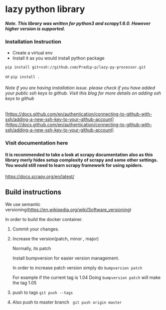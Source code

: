 
# lazy python library 

##### Note. This library was written for python3 and scrapy1.6.0. However higher version is supported.

### Installation Instruction
* Create a virtual env
* Install it as you would install python package
```
pip install git+ssh://github.com/Pradip-p/lazy-py-processor.git
```
or
```pip install . ```


###### Note if you are having installation issue. please check if you have added your public ssh keys to github. Visit this blog for more details on adding ssh keys to github
[https://docs.github.com/en/authentication/connecting-to-github-with-ssh/adding-a-new-ssh-key-to-your-github-account](https://docs.github.com/en/authentication/connecting-to-github-with-ssh/adding-a-new-ssh-key-to-your-github-account)

### Visit documentation here

#### It is recommended to take a look at scrapy documentation also as this library merly hides setup complexity of scrapy and some other settings. You would still need to learn scrapy framework for using spiders.

https://docs.scrapy.org/en/latest/



## Build instructions

We use semantic versioning(https://en.wikipedia.org/wiki/Software_versioning)

In order to build the docker container.

1. Commit your changes.
2. Increase the version(patch, minor , major)

    Normally, its patch
    
    Install bumpversion for easier version management.
    
    In order to increase patch version simply do
    `bumpversion patch`
    
    For example if the current tag is 1.04
    Doing `bumpversion patch` will make the tag 1.05
    
3. push to tags
```git push --tags```

4. Also push to master branch
``` git push origin master```

